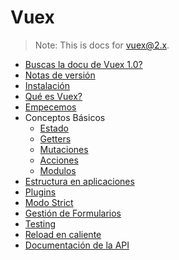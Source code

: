 # Vuex

> Note: This is docs for vuex@2.x.

- [Buscas la docu de Vuex 1.0?](https://github.com/vuejs/vuex/tree/1.0/docs)
- [Notas de versión](https://github.com/vuejs/vuex/releases)
- [Instalación](installation.md)
- [Qué es Vuex?](intro.md)
- [Empecemos](getting-started.md)
- Conceptos Básicos
  - [Estado](state.md)
  - [Getters](getters.md)
  - [Mutaciones](mutations.md)
  - [Acciones](actions.md)
  - [Modulos](modules.md)
- [Estructura en aplicaciones](structure.md)
- [Plugins](plugins.md)
- [Modo Strict](strict.md)
- [Gestión de Formularios](forms.md)
- [Testing](testing.md)
- [Reload en caliente](hot-reload.md)
- [Documentación de la API](api.md)
